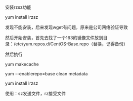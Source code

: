安装rzsz功能

yum install lrzsz

发现不能安装，后来发现wget有问题，原来是公司网络验证导致

然后开始安装，首先去找了一个163的镜像文件放到目录：/etc/yum.repos.d/CentOS-Base.repo（替换，记得备份）

然后执行

yum makecache

yum --enablerepo=base clean metadata

yum install lrzsz

使用：sz发送文件，rz接受文件